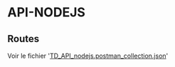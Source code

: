 # API-NODEJS

## Routes
Voir le fichier '[TD_API_nodejs.postman_collection.json](TD_API_nodejs.postman_collection.json)'
